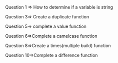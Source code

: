 Question 1 => How to determine if a variable is string

Question 3=> Create a duplicate function

Question 5=> complete a value function

Question 6=>Complete a camelcase function

Question 8=>Create a times(multiple build) function

Question 10=>Complete a difference function